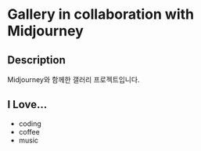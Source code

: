 # Gallery in collaboration with Midjourney

## Description

Midjourney와 함께한 갤러리 프로젝트입니다.

## I Love...

- coding
- coffee
- music
